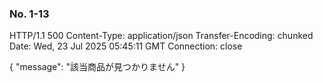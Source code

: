 ### No. 1-13 

HTTP/1.1 500 
Content-Type: application/json
Transfer-Encoding: chunked
Date: Wed, 23 Jul 2025 05:45:11 GMT
Connection: close

{
  "message": "該当商品が見つかりません"
}